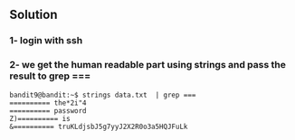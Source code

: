 ## Solution 

### 1- login with ssh

### 2-  we get the human readable part using strings and pass the result to grep ===

```
bandit9@bandit:~$ strings data.txt  | grep ===
========== the*2i"4
========== password
Z)========== is
&========== truKLdjsbJ5g7yyJ2X2R0o3a5HQJFuLk

```